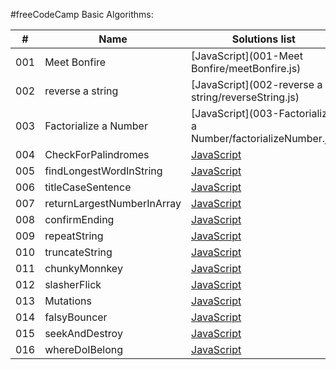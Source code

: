 #freeCodeCamp Basic Algorithms:


|#|  Name | Solutions list |
|----|---------------|----------------|
| 001 | Meet Bonfire | [JavaScript](001-Meet Bonfire/meetBonfire.js) |
| 002 | reverse a string | [JavaScript](002-reverse a string/reverseString.js) |
| 003 | Factorialize a Number | [JavaScript](003-Factorialize a Number/factorializeNumber.js) |
| 004 | CheckForPalindromes | [JavaScript](004-CheckForPalindromes/checkForPalindromes.js) |
| 005 | findLongestWordInString | [JavaScript](005-findLongestWordInString/findLongestWordInString.js) |
| 006 | titleCaseSentence | [JavaScript](006-titleCaseSentence/titleCaseSentence.js) | 
| 007 | returnLargestNumberInArray | [JavaScript](007-returnLargestNumberInArray/longestWordInArray.js) |
| 008 | confirmEnding | [JavaScript](008-confirmEnding/confirmEnding.js) |
| 009 | repeatString | [JavaScript](009-repeatString/repeatString.js) |
| 010 | truncateString | [JavaScript](010-truncateString/truncateString.js) |
| 011 | chunkyMonnkey | [JavaScript](011-chunkyMonkey/chunkyMonkey.js) |
| 012 | slasherFlick | [JavaScript](012-slasherFlick/slasherFlick.js) |
| 013 | Mutations | [JavaScript](013-Mutations/mutations.js) |
| 014 | falsyBouncer | [JavaScript](014-falsyBouncer/falsyBouncer.js) |
| 015 | seekAndDestroy | [JavaScript](015-seekAndDestroy/seekAndDestroy.js) |
| 016 | whereDoIBelong | [JavaScript](016-whereDoIBelong/whereDoIBelong.js) |

